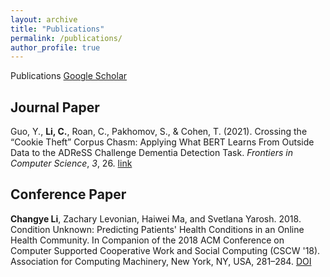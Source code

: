```yaml
---
layout: archive
title: "Publications"
permalink: /publications/
author_profile: true
---
```


Publications [Google Scholar](https://scholar.google.com/citations?user=YK4Z9jMAAAAJ&hl=en&authuser=2)

## Journal Paper

Guo, Y., **Li, C.**, Roan, C., Pakhomov, S., & Cohen, T. (2021).  Crossing the “Cookie Theft” Corpus Chasm: Applying What BERT Learns From Outside Data to the ADReSS Challenge Dementia Detection Task. *Frontiers in Computer Science*, *3*, 26. [link](https://www.frontiersin.org/articles/10.3389/fcomp.2021.642517/full)

## Conference Paper

**Changye Li**, Zachary Levonian, Haiwei Ma, and Svetlana Yarosh. 2018. Condition Unknown: Predicting Patients' Health Conditions in an Online Health Community. In Companion of the 2018 ACM Conference on Computer Supported Cooperative Work and Social Computing (CSCW '18). Association for Computing Machinery, New York, NY, USA, 281–284. [DOI](https://doi.org/10.1145/3272973.3274075)